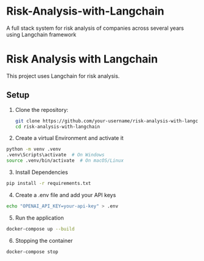 # Risk-Analysis-with-Langchain
A full stack system for risk analysis of companies across several years using Langchain framework

# Risk Analysis with Langchain

This project uses Langchain for risk analysis.

## Setup

1. Clone the repository:
   ```sh
   git clone https://github.com/your-username/risk-analysis-with-langchain.git
   cd risk-analysis-with-langchain

2. Create a virtual Environment and activate it
  ```sh
  python -m venv .venv
  .venv\Scripts\activate  # On Windows
  source .venv/bin/activate  # On macOS/Linux
  ```

3. Install Dependencies
  ```sh
  pip install -r requirements.txt
  ```

4. Create a .env file and add your API keys
```sh
echo "OPENAI_API_KEY=your-api-key" > .env
```

5. Run the application
```sh
docker-compose up --build
```
6. Stopping the container

```sh
docker-compose stop
